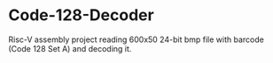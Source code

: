 # Code-128-Decoder
Risc-V assembly project reading 600x50 24-bit bmp file with barcode (Code 128 Set A) and decoding it.
